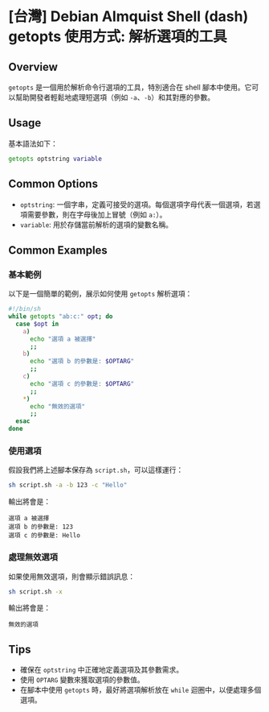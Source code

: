 # [台灣] Debian Almquist Shell (dash) getopts 使用方式: 解析選項的工具

## Overview
`getopts` 是一個用於解析命令行選項的工具，特別適合在 shell 腳本中使用。它可以幫助開發者輕鬆地處理短選項（例如 `-a`、`-b`）和其對應的參數。

## Usage
基本語法如下：
```sh
getopts optstring variable
```

## Common Options
- `optstring`: 一個字串，定義可接受的選項。每個選項字母代表一個選項，若選項需要參數，則在字母後加上冒號（例如 `a:`）。
- `variable`: 用於存儲當前解析的選項的變數名稱。

## Common Examples

### 基本範例
以下是一個簡單的範例，展示如何使用 `getopts` 解析選項：
```sh
#!/bin/sh
while getopts "ab:c:" opt; do
  case $opt in
    a)
      echo "選項 a 被選擇"
      ;;
    b)
      echo "選項 b 的參數是: $OPTARG"
      ;;
    c)
      echo "選項 c 的參數是: $OPTARG"
      ;;
    *)
      echo "無效的選項"
      ;;
  esac
done
```

### 使用選項
假設我們將上述腳本保存為 `script.sh`，可以這樣運行：
```sh
sh script.sh -a -b 123 -c "Hello"
```
輸出將會是：
```
選項 a 被選擇
選項 b 的參數是: 123
選項 c 的參數是: Hello
```

### 處理無效選項
如果使用無效選項，則會顯示錯誤訊息：
```sh
sh script.sh -x
```
輸出將會是：
```
無效的選項
```

## Tips
- 確保在 `optstring` 中正確地定義選項及其參數需求。
- 使用 `OPTARG` 變數來獲取選項的參數值。
- 在腳本中使用 `getopts` 時，最好將選項解析放在 `while` 迴圈中，以便處理多個選項。